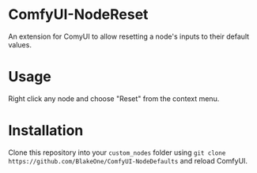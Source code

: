 # ComfyUI-NodeReset
An extension for ComyUI to allow resetting a node's inputs to their default values.
# Usage
Right click any node and choose "Reset" from the context menu.
# Installation
Clone this repository into your `custom_nodes` folder using `git clone https://github.com/BlakeOne/ComfyUI-NodeDefaults` and reload ComfyUI.

